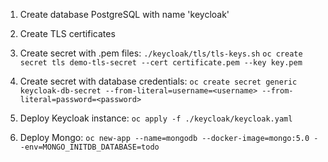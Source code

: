 1. Create database PostgreSQL with name 'keycloak'

2. Create TLS certificates

3. Create secret with .pem files:
``./keycloak/tls/tls-keys.sh``
``oc create secret tls demo-tls-secret --cert certificate.pem --key key.pem``

4. Create secret with database credentials:
``oc create secret generic keycloak-db-secret --from-literal=username=<username> --from-literal=password=<password>``

5. Deploy Keycloak instance:
``oc apply -f ./keycloak/keycloak.yaml``

6. Deploy Mongo:
``oc new-app --name=mongodb --docker-image=mongo:5.0 --env=MONGO_INITDB_DATABASE=todo``

